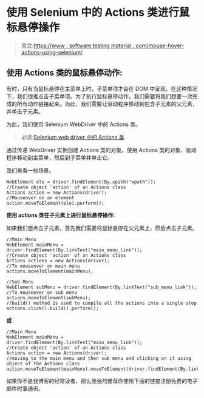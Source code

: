 # 使用 Selenium 中的 Actions 类进行鼠标悬停操作

> 原文:[https://www . software testing material . com/mouse-hover-actions-using-selenium/](https://www.softwaretestingmaterial.com/mouse-hover-actions-using-selenium/)

## 使用 Actions 类的鼠标悬停动作:

有时，只有当鼠标悬停在主菜单上时，子菜单项才会在 DOM 中呈现。在这种情况下，我们很难点击子菜单项。为了执行鼠标悬停动作，我们需要将我们想要一次完成的所有动作链接起来。为此，我们需要让驱动程序移动到包含子元素的父元素，并单击子元素。

为此，我们使用 Selenium WebDriver 中的 Actions 类。

> 必读:[Selenium web driver 中的 Actions 类](https://www.softwaretestingmaterial.com/keyboard-mouse-events-using-selenium-actions-class/)

通过传递 WebDriver 实例创建 Actions 类的对象。使用 Actions 类的对象，驱动程序移动到主菜单，然后到子菜单并单击它。

我们来看一些场景。

```
WebElement ele = driver.findElement(By.xpath("xpath"));
//Create object 'action' of an Actions class
Actions action = new Actions(driver);
//Mouseover on an element
action.moveToElement(ele).perform();
```

**使用 actions 类在子元素上进行鼠标悬停操作:**

如果我们想点击子元素，首先我们需要将鼠标悬停在父元素上，然后点击子元素。

```
//Main Menu
WebElement mainMenu = driver.findElement(By.linkText("main_menu_link"));
//Create object 'action' of an Actions class
Actions actions = new Actions(driver);
//To mouseover on main menu
actions.moveToElement(mainMenu);

//Sub Menu
WebElement subMenu = driver.findElement(By.linkText("sub_menu_link"));
//To mouseover on sub menu
actions.moveToElement(subMenu);
//build() method is used to compile all the actions into a single step 
actions.click().build().perform();
```

**或**

```
//Main Menu
WebElement mainMenu = driver.findElement(By.linkText("main_menu_link"));
//Create object 'action' of an Actions class
Actions action = new Actions(driver);
//moving to the main menu and then sub menu and clicking on it using object of the Actions class
action.moveToElement(mainMenu).moveToElement(driver.findElement(By.linkText("sub_menu_link"))).click().build().perform();
```

如果你不是我博客的经常读者，那么我强烈推荐你使用下面的链接注册免费的电子邮件时事通讯。